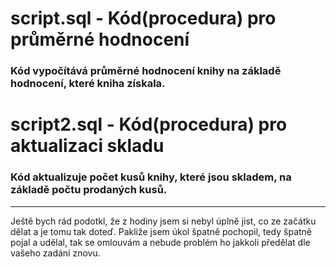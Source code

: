 # script.sql - Kód(procedura) pro průměrné hodnocení
### Kód vypočítává průměrné hodnocení knihy na základě hodnocení, které kniha získala.

# script2.sql - Kód(procedura) pro aktualizaci skladu
### Kód aktualizuje počet kusů knihy, které jsou skladem, na základě počtu prodaných kusů.

-------------------------------------------------------------------------------------------------------------------------------------------------------------------------
Ještě bych rád podotkl, že z hodiny jsem si nebyl úplně jist, co ze začátku dělat a je tomu tak doteď. Pakliže jsem úkol špatně pochopil, tedy špatně pojal a udělal, tak se omlouvám a nebude problém ho jakkoli předělat dle vašeho zadání znovu.
